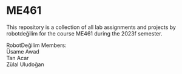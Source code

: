 # ME461

This repository is a collection of all lab assignments and projects by robotdeğilim for the course ME461 during the 2023f semester.

RobotDeğilim Members: </br>
Üsame Awad </br>
Tan Acar </br>
Zülal Uludoğan

